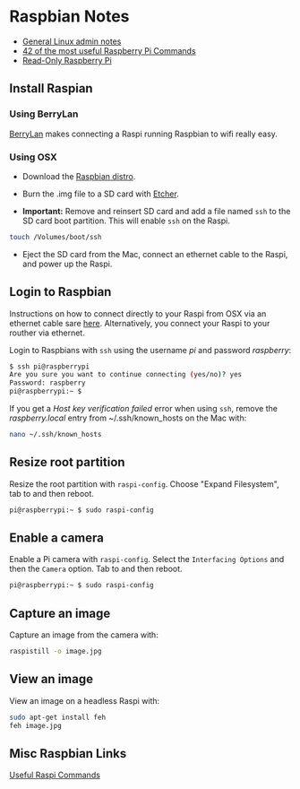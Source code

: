 # Raspbian Notes

* [General Linux admin notes](./linux.md)
* [42 of the most useful Raspberry Pi Commands](http://www.circuitbasics.com/useful-raspberry-pi-commands/)
* [Read-Only Raspberry Pi](https://learn.adafruit.com/read-only-raspberry-pi/)


## Install Raspian 

### Using BerryLan

[BerryLan](http://www.berrylan.org) makes connecting a Raspi running Raspbian to wifi really easy.

### Using OSX

* Download the [Raspbian distro](https://www.raspberrypi.org/downloads/raspbian/raspbian.md).

*  Burn the .img file to a SD card with [Etcher](https://etcher.io).

*  **Important:** Remove and reinsert SD card and add a file named `ssh` to the SD card boot partition.
This will enable `ssh` on the Raspi.
```bash
touch /Volumes/boot/ssh
```

*  Eject the SD card from the Mac, connect an ethernet cable to the Raspi, and power up the Raspi.

## Login to Raspbian

Instructions on how to connect directly to your Raspi from OSX via an ethernet cable 
sare [here](https://mycyberuniverse.com/mac-os/connect-to-raspberry-pi-from-a-mac-using-ethernet.html). 
Alternatively, you connect your Raspi to your routher via ethernet.

Login to Raspbians with `ssh` using the username *pi* and password *raspberry*:
```bash
$ ssh pi@raspberrypi
Are you sure you want to continue connecting (yes/no)? yes
Password: raspberry
pi@raspberrypi:~ $
```

If you get a *Host key verification failed* error when using `ssh`, 
remove the *raspberry.local* entry from ~/.ssh/known_hosts on the Mac with:

```bash
nano ~/.ssh/known_hosts
```

## Resize root partition

Resize the root partition with `raspi-config`.
Choose "Expand Filesystem", tab to <Finish> and then reboot.

```bash
pi@raspberrypi:~ $ sudo raspi-config
```

 
## Enable a camera
Enable a Pi camera with `raspi-config`. Select the `Interfacing Options` and then the `Camera` option.
Tab to <Finish> and then reboot.
```bash
pi@raspberrypi:~ $ sudo raspi-config
```

## Capture an image
Capture an image from the camera with:
```bash
raspistill -o image.jpg
```

## View an image 
View an image on a headless Raspi with:
```bash
sudo apt-get install feh
feh image.jpg
```

## Misc Raspbian Links

[Useful Raspi Commands](http://www.circuitbasics.com/useful-raspberry-pi-commands/)




